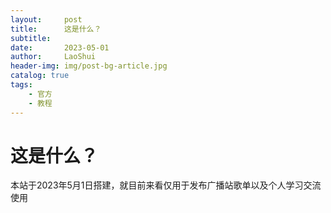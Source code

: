 ```yaml
---
layout:     post
title:      这是什么？
subtitle:   
date:       2023-05-01
author:     LaoShui
header-img: img/post-bg-article.jpg
catalog: true
tags:
    - 官方
    - 教程
---
```


# 这是什么？
本站于2023年5月1日搭建，就目前来看仅用于发布广播站歌单以及个人学习交流使用

